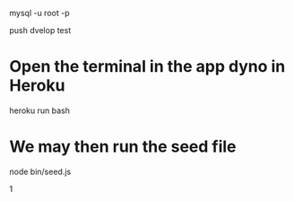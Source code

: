 mysql -u root -p

push dvelop test

# Open the terminal in the app dyno in Heroku

heroku run bash

# We may then run the seed file

node bin/seed.js

1
